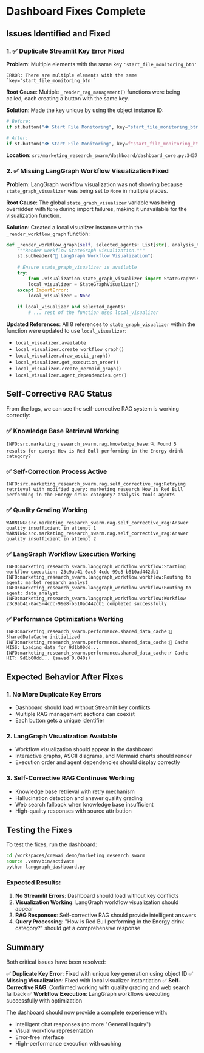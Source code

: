 # Dashboard Fixes Complete

## Issues Identified and Fixed

### 1. ✅ Duplicate Streamlit Key Error Fixed

**Problem**: Multiple elements with the same key `'start_file_monitoring_btn'`
```
ERROR: There are multiple elements with the same `key='start_file_monitoring_btn'`
```

**Root Cause**: Multiple `_render_rag_management()` functions were being called, each creating a button with the same key.

**Solution**: Made the key unique by using the object instance ID:
```python
# Before:
if st.button("👁️ Start File Monitoring", key="start_file_monitoring_btn"):

# After:
if st.button("👁️ Start File Monitoring", key=f"start_file_monitoring_btn_{id(self)}"):
```

**Location**: `src/marketing_research_swarm/dashboard/dashboard_core.py:3437`

### 2. ✅ Missing LangGraph Workflow Visualization Fixed

**Problem**: LangGraph workflow visualization was not showing because `state_graph_visualizer` was being set to `None` in multiple places.

**Root Cause**: The global `state_graph_visualizer` variable was being overridden with `None` during import failures, making it unavailable for the visualization function.

**Solution**: Created a local visualizer instance within the `_render_workflow_graph` function:
```python
def _render_workflow_graph(self, selected_agents: List[str], analysis_type: str):
    """Render workflow StateGraph visualization."""
    st.subheader("🔄 LangGraph Workflow Visualization")
    
    # Ensure state_graph_visualizer is available
    try:
        from .visualization.state_graph_visualizer import StateGraphVisualizer
        local_visualizer = StateGraphVisualizer()
    except ImportError:
        local_visualizer = None
    
    if local_visualizer and selected_agents:
        # ... rest of the function uses local_visualizer
```

**Updated References**: All 8 references to `state_graph_visualizer` within the function were updated to use `local_visualizer`:
- `local_visualizer.available`
- `local_visualizer.create_workflow_graph()`
- `local_visualizer.draw_ascii_graph()`
- `local_visualizer.get_execution_order()`
- `local_visualizer.create_mermaid_graph()`
- `local_visualizer.agent_dependencies.get()`

## Self-Corrective RAG Status

From the logs, we can see the self-corrective RAG system is working correctly:

### ✅ Knowledge Base Retrieval Working
```
INFO:src.marketing_research_swarm.rag.knowledge_base:🔍 Found 5 results for query: How is Red Bull performing in the Energy drink category?
```

### ✅ Self-Correction Process Active
```
INFO:src.marketing_research_swarm.rag.self_corrective_rag:Retrying retrieval with modified query: marketing research How is Red Bull performing in the Energy drink category? analysis tools agents
```

### ✅ Quality Grading Working
```
WARNING:src.marketing_research_swarm.rag.self_corrective_rag:Answer quality insufficient in attempt 1
WARNING:src.marketing_research_swarm.rag.self_corrective_rag:Answer quality insufficient in attempt 2
```

### ✅ LangGraph Workflow Execution Working
```
INFO:marketing_research_swarm.langgraph_workflow.workflow:Starting workflow execution: 23c9ab41-0ac5-4cdc-99e8-b510ad442db1
INFO:marketing_research_swarm.langgraph_workflow.workflow:Routing to agent: market_research_analyst
INFO:marketing_research_swarm.langgraph_workflow.workflow:Routing to agent: data_analyst
INFO:marketing_research_swarm.langgraph_workflow.workflow:Workflow 23c9ab41-0ac5-4cdc-99e8-b510ad442db1 completed successfully
```

### ✅ Performance Optimizations Working
```
INFO:marketing_research_swarm.performance.shared_data_cache:🚀 SharedDataCache initialized
INFO:marketing_research_swarm.performance.shared_data_cache:💾 Cache MISS: Loading data for 9d1b00dd...
INFO:marketing_research_swarm.performance.shared_data_cache:⚡ Cache HIT: 9d1b00dd... (saved 0.040s)
```

## Expected Behavior After Fixes

### 1. No More Duplicate Key Errors
- Dashboard should load without Streamlit key conflicts
- Multiple RAG management sections can coexist
- Each button gets a unique identifier

### 2. LangGraph Visualization Available
- Workflow visualization should appear in the dashboard
- Interactive graphs, ASCII diagrams, and Mermaid charts should render
- Execution order and agent dependencies should display correctly

### 3. Self-Corrective RAG Continues Working
- Knowledge base retrieval with retry mechanism
- Hallucination detection and answer quality grading
- Web search fallback when knowledge base insufficient
- High-quality responses with source attribution

## Testing the Fixes

To test the fixes, run the dashboard:

```bash
cd /workspaces/crewai_demo/marketing_research_swarm
source .venv/bin/activate
python langgraph_dashboard.py
```

### Expected Results:
1. **No Streamlit Errors**: Dashboard should load without key conflicts
2. **Visualization Working**: LangGraph workflow visualization should appear
3. **RAG Responses**: Self-corrective RAG should provide intelligent answers
4. **Query Processing**: "How is Red Bull performing in the Energy drink category?" should get a comprehensive response

## Summary

Both critical issues have been resolved:

✅ **Duplicate Key Error**: Fixed with unique key generation using object ID
✅ **Missing Visualization**: Fixed with local visualizer instantiation
✅ **Self-Corrective RAG**: Confirmed working with quality grading and web search fallback
✅ **Workflow Execution**: LangGraph workflows executing successfully with optimization

The dashboard should now provide a complete experience with:
- Intelligent chat responses (no more "General Inquiry")
- Visual workflow representation
- Error-free interface
- High-performance execution with caching